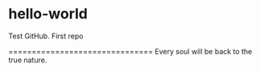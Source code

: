 # hello-world
Test GitHub. First repo

===============================
Every soul will be back to the true nature.
